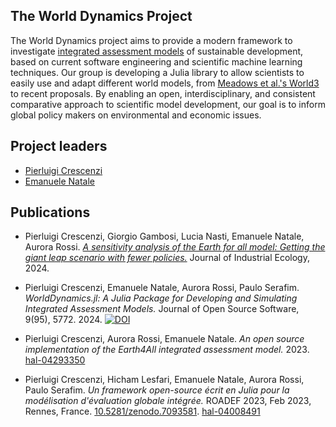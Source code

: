 ## The World Dynamics Project

The World Dynamics project aims to provide a modern framework to investigate [integrated assessment models](https://en.wikipedia.org/wiki/Integrated_assessment_modelling) of sustainable development, based on current software engineering and scientific machine learning techniques. 
Our group is developing a Julia library to allow scientists to easily use and adapt different world models, from [Meadows et al.'s World3](https://en.wikipedia.org/wiki/World3) to recent proposals. 
By enabling an open, interdisciplinary, and consistent comparative approach to scientific model development, our goal is to inform global policy makers on environmental and economic issues.

## Project leaders 

- [Pierluigi Crescenzi](http://www.pilucrescenzi.it/)
- [Emanuele Natale](http://enatale.name)

## Publications

- Pierluigi Crescenzi, Giorgio Gambosi, Lucia Nasti, Emanuele Natale, Aurora Rossi. [*A sensitivity analysis of the Earth for all model: Getting the giant leap scenario with fewer policies.*](https://onlinelibrary.wiley.com/doi/10.1111/jiec.13582?af=R) Journal of Industrial Ecology, 2024. 

- Pierluigi Crescenzi, Emanuele Natale, Aurora Rossi, Paulo Serafim. *WorldDynamics.jl: A Julia Package for Developing and Simulating Integrated Assessment Models.*
  Journal of Open Source Software, 9(95), 5772. 2024. [![DOI](https://joss.theoj.org/papers/10.21105/joss.05772/status.svg)](https://doi.org/10.21105/joss.05772)

- Pierluigi Crescenzi, Aurora Rossi, Emanuele Natale. *An open source implementation of the Earth4All integrated assessment model.* 2023. [hal-04293350](https://hal.science/hal-04293350)

- Pierluigi Crescenzi, Hicham Lesfari, Emanuele Natale, Aurora Rossi, Paulo Serafim. *Un framework open-source écrit en Julia pour la modélisation d'évaluation globale intégrée.* ROADEF 2023, Feb 2023, Rennes, France. [10.5281/zenodo.7093581](https://zenodo.org/records/7093581). [hal-04008491](https://hal.science/hal-04008491)
